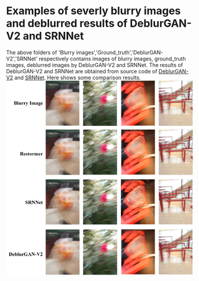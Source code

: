 # Examples of severly blurry images and deblurred results of DeblurGAN-V2 and SRNNet 
The above folders of 'Blurry images','Ground_truth','DeblurGAN-V2','SRNNet' respectively contains images of blurry images, ground_truth images, deblurred images by DeblurGAN-V2 and SRNNet. The results of DeblurGAN-V2 and SRNNet are obtained from source code of [DeblurGAN-V2](https://github.com/facebookresearch/deit) and [SRNNet](https://github.com/huggingface/pytorch-image-models/tree/main/timm). 
Here shows some comparison results. ![Sever blurry examples](https://github.com/esnthere/QAMD/blob/main/examples/examples.png)


   

